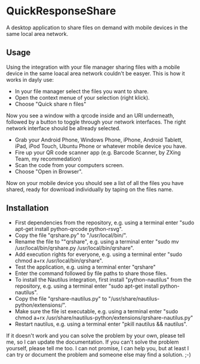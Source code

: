 # QuickResponseShare
A desktop application to  share files on demand with mobile devices in the same local area network.

## Usage

Using the integration with your file manager sharing files with a mobile device in the same loacal area network couldn't be easyer.
This is how it works in dayly use:
* In your file manager select the files you want to share.
* Open the context menue of your selection (right klick).
* Choose "Quick share n files"

Now you see a window with a qrcode inside and an URI underneath, followed by a button to toggle through your network interfaces. The right network interface should be allready selected.

* Grab your Android Phone, Windows Phone, iPhone, Android Tablett, iPad, iPod Touch, Ubuntu Phone or whatever mobile device you have.
* Fire up your QR code scanner app (e.g. Barcode Scanner, by ZXing Team, my recommedation)
* Scan the code from your computers screen.
* Choose "Open in Browser".

Now on your mobile device you should see a list of all the files you have shared, ready for download individually by taping on the files name.

## Installation
* First dependencies from the repository, e.g. using a terminal enter "sudo apt-get install python-qrcode python-rsvg".
* Copy the file "qrshare.py" to "/usr/local/bin/".
* Rename the file to ""qrshare",  e.g. using a terminal enter "sudo mv /usr/local/bin/qrshare.py /usr/local/bin/qrshare".
* Add execution rights for everyone, e.g. using a terminal enter "sudo chmod a+rx /usr/local/bin/qrshare".
* Test the application, e.g. using a terminal enter "qrshare"
* Enter the command followed by file paths to share those files.
* To install the Nautilus integration, first install "python-nautilus" from the repository, e.g. using a terminal enter "sudo apt-get install python-nautilus".
* Copy the file "qrshare-nautilus.py" to "/usr/share/nautilus-python/extensions/".
* Make sure the file ist executable, e.g. using a terminal enter "sudo chmod a+rx /usr/share/nautilus-python/extensions/qrshare-nautilus.py"
* Restart nautilus, e.g. using a terminal enter "pkill nautilus && nautilus".

If it doesn't work and you can solve the  problem by your own, please tell me, so I can update the documentation. If you can't solve the problem yourself, please tell me too. I can not promise, I can help you, but at least I can try or document the problem and someone else may find a solution. ;-)
